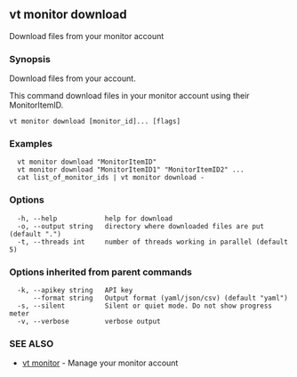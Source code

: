 ## vt monitor download

Download files from your monitor account

### Synopsis

Download files from your account.

This command download files in your monitor account using their MonitorItemID.

```
vt monitor download [monitor_id]... [flags]
```

### Examples

```
  vt monitor download "MonitorItemID"
  vt monitor download "MonitorItemID1" "MonitorItemID2" ...
  cat list_of_monitor_ids | vt monitor download -
```

### Options

```
  -h, --help            help for download
  -o, --output string   directory where downloaded files are put (default ".")
  -t, --threads int     number of threads working in parallel (default 5)
```

### Options inherited from parent commands

```
  -k, --apikey string   API key
      --format string   Output format (yaml/json/csv) (default "yaml")
  -s, --silent          Silent or quiet mode. Do not show progress meter
  -v, --verbose         verbose output
```

### SEE ALSO

* [vt monitor](vt_monitor.md)	 - Manage your monitor account

